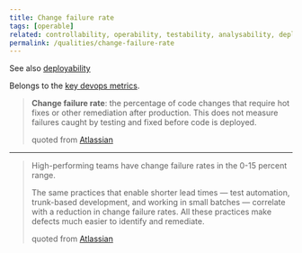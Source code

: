 ```yaml
---
title: Change failure rate
tags: [operable] 
related: controllability, operability, testability, analysability, deployability, devops-metrics
permalink: /qualities/change-failure-rate
---
```


See also [deployability](/qualities/deployability)

Belongs to the [key devops metrics](/qualities/devops-metrics).


>**Change failure rate**: the percentage of code changes that require hot fixes or other remediation after production. 
>This does not measure failures caught by testing and fixed before code is deployed.
>
>quoted from [Atlassian](https://www.atlassian.com/devops/frameworks/devops-metrics)

<hr class="with-no-margin"/>

>High-performing teams have change failure rates in the 0-15 percent range. 
>
>The same practices that enable shorter lead times — test automation, trunk-based development, and working in small batches — correlate with a reduction in change failure rates. 
>All these practices make defects much easier to identify and remediate. 
>
>quoted from [Atlassian](https://www.atlassian.com/devops/frameworks/devops-metrics)

